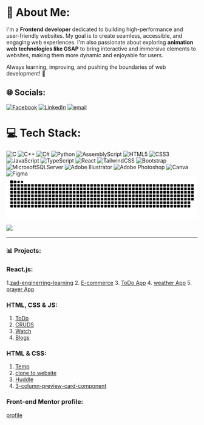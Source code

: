 # 💫 About Me:
I'm a **Frontend developer** dedicated to building high-performance and user-friendly websites. My goal is to create seamless, accessible, and engaging web experiences.
I'm also passionate about exploring **animation web technologies like GSAP** to bring interactive and immersive elements to websites, making them more dynamic and enjoyable for users.

Always learning, improving, and pushing the boundaries of web development! 🚀


## 🌐 Socials:
[![Facebook](https://img.shields.io/badge/Facebook-%231877F2.svg?logo=Facebook&logoColor=white)](https://www.facebook.com/profile.php?id=100007810184403) [![LinkedIn](https://img.shields.io/badge/LinkedIn-%230077B5.svg?logo=linkedin&logoColor=white)](https://www.linkedin.com/in/mahmoud-emad-nouh-34b9351a1/)  [![email](https://img.shields.io/badge/Email-D14836?logo=gmail&logoColor=white)](mailto:mahmoudemad20016@gmail.com)

# 💻 Tech Stack:
![C](https://img.shields.io/badge/c-%2300599C.svg?style=for-the-badge&logo=c&logoColor=white) ![C++](https://img.shields.io/badge/c++-%2300599C.svg?style=for-the-badge&logo=c%2B%2B&logoColor=white) ![C#](https://img.shields.io/badge/c%23-%23239120.svg?style=for-the-badge&logo=csharp&logoColor=white) ![Python](https://img.shields.io/badge/python-3670A0?style=for-the-badge&logo=python&logoColor=ffdd54) ![AssemblyScript](https://img.shields.io/badge/assembly%20script-%23000000.svg?style=for-the-badge&logo=assemblyscript&logoColor=white) ![HTML5](https://img.shields.io/badge/html5-%23E34F26.svg?style=for-the-badge&logo=html5&logoColor=white) ![CSS3](https://img.shields.io/badge/css3-%231572B6.svg?style=for-the-badge&logo=css3&logoColor=white) ![JavaScript](https://img.shields.io/badge/javascript-%23323330.svg?style=for-the-badge&logo=javascript&logoColor=%23F7DF1E) ![TypeScript](https://img.shields.io/badge/typescript-%23007ACC.svg?style=for-the-badge&logo=typescript&logoColor=white) ![React](https://img.shields.io/badge/react-%2320232a.svg?style=for-the-badge&logo=react&logoColor=%2361DAFB) ![TailwindCSS](https://img.shields.io/badge/tailwindcss-%2338B2AC.svg?style=for-the-badge&logo=tailwind-css&logoColor=white) ![Bootstrap](https://img.shields.io/badge/bootstrap-%238511FA.svg?style=for-the-badge&logo=bootstrap&logoColor=white) ![MicrosoftSQLServer](https://img.shields.io/badge/Microsoft%20SQL%20Server-CC2927?style=for-the-badge&logo=microsoft%20sql%20server&logoColor=white) ![Adobe Illustrator](https://img.shields.io/badge/adobe%20illustrator-%23FF9A00.svg?style=for-the-badge&logo=adobe%20illustrator&logoColor=white) ![Adobe Photoshop](https://img.shields.io/badge/adobe%20photoshop-%2331A8FF.svg?style=for-the-badge&logo=adobe%20photoshop&logoColor=white) ![Canva](https://img.shields.io/badge/Canva-%2300C4CC.svg?style=for-the-badge&logo=Canva&logoColor=white) ![Figma](https://img.shields.io/badge/figma-%23F24E1E.svg?style=for-the-badge&logo=figma&logoColor=white)
<picture>
  <source media="(prefers-color-scheme: dark)" srcset="https://raw.githubusercontent.com/ma7mod7/ma7mod7/output/github-snake-dark.svg" />
  <source media="(prefers-color-scheme: dark)" srcset="https://raw.githubusercontent.com/ma7mod7/ma7mod7/output/github-snake.svg" />
  <img alt="github-snake" src="https://raw.githubusercontent.com/ma7mod7/ma7mod7/output/github-snake.svg" />
</picture>

[![](https://visitcount.itsvg.in/api?id=ma7mod7&icon=0&color=0)](https://visitcount.itsvg.in)

---

### 📊 Projects:

### React.js:
1.[zad-enginerring-learning](https://eloquent-halva-c8ae98.netlify.app/)
2. [E-commerce](https://github.com/ma7mod7/E-commerceApp)
3. [ToDo App](animated-toffee-17ea90.netlify.app)
4. [weather App](deluxe-halva-cb876d.netlify.app)
5. [prayer App](fabulous-bunny-19d223.netlify.app)

### HTML, CSS & JS:
1. [ToDo](https://ma7mod7.github.io/To-DoList/)
2. [CRUDS](https://ma7mod7.github.io/CRUD-/)
3. [Watch](https://ma7mod7.github.io/watch/)
4. [Blogs](https://ma7mod7.github.io/BLogs/)

   
### HTML & CSS:
1. [Temp](https://ma7mod7.github.io/Temp4/index.html)
2. [clone to website](https://ma7mod7.github.io/Cloning/)
3. [Huddle](https://ma7mod7.github.io/Huddle/)
4. [3-column-preview-card-component](https://ma7mod7.github.io/3-column-preview-card-component/)

### Front-end Mentor profile:
[profile](https://www.frontendmentor.io/profile/ma7mod7/solutions)









<!-- Proudly created with GPRM ( https://gprm.itsvg.in ) -->
